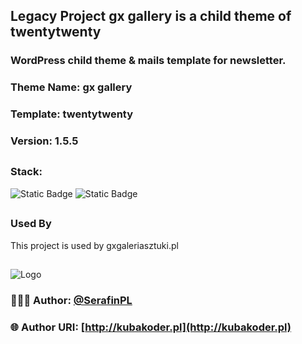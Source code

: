 ## Legacy Project gx gallery is a child theme of twentytwenty

### WordPress child theme & mails template for newsletter.
### Theme Name:		 gx gallery
### Template:		   twentytwenty
### Version:		   1.5.5 
##

### Stack: 
![Static Badge](https://img.shields.io/badge/wordpress-cms-ex?style=plastic&logo=wordpress&labelColor=%2321759B&color=%232d2d2d)
![Static Badge](https://img.shields.io/badge/sass-pre--processor-ex?style=plastic&logo=sass&logoColor=%23CC6699&labelColor=%232d2d2d&color=%23CC6699)
##

### Used By
This project is used by gxgaleriasztuki.pl
##

![Logo](https://kubakoder.pl/_next/image?url=%2F_next%2Fstatic%2Fmedia%2Ffavicon.5d6e1adf.png&w=48&q=75)
### 👨🏻‍💻 Author: [@SerafinPL](https://www.github.com/serafinpl)

### 🌐 Author URI: [http://kubakoder.pl](http://kubakoder.pl)

##


